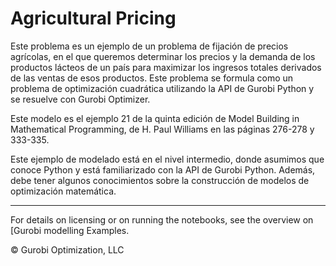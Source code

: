 # Agricultural Pricing

Este problema es un ejemplo de un problema de fijación de precios agrícolas, en el que queremos determinar los precios y la demanda de los productos lácteos de un país para maximizar los ingresos totales derivados de las ventas de esos productos. Este problema se formula como un problema de optimización cuadrática utilizando la API de Gurobi Python y se resuelve con Gurobi Optimizer.

Este modelo es el ejemplo 21 de la quinta edición de Model Building in Mathematical Programming, de H. Paul Williams en las páginas 276-278 y 333-335.

Este ejemplo de modelado está en el nivel intermedio, donde asumimos que conoce Python y está familiarizado con la API de Gurobi Python. Además, debe tener algunos conocimientos sobre la construcción de modelos de optimización matemática.

----
For details on licensing or on running the notebooks, see the overview on [Gurobi modelling Examples.

© Gurobi Optimization, LLC